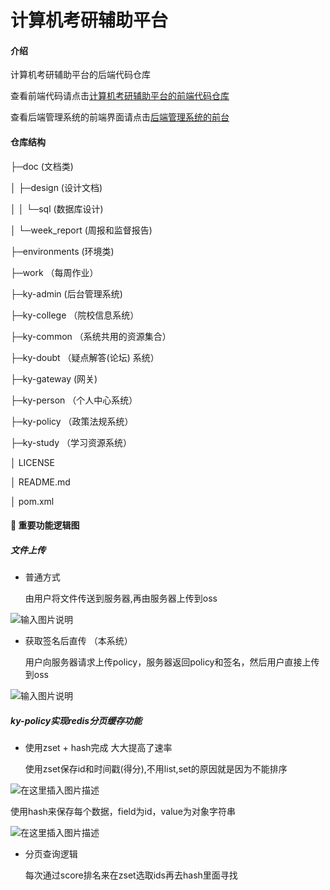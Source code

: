# 计算机考研辅助平台

#### 介绍
计算机考研辅助平台的后端代码仓库

查看前端代码请点击[计算机考研辅助平台的前端代码仓库](https://gitee.com/hhy-cn/kaoyan.git)

查看后端管理系统的前端界面请点击[后端管理系统的前台](https://gitee.com/isleeboer/jsjkyfzpt-admin.git)

#### 仓库结构

├─doc (文档类)

│  ├─design (设计文档)

│  │  └─sql   (数据库设计)   

│  └─week_report     (周报和监督报告)

├─environments (环境类) 

├─work （每周作业）

├─ky-admin (后台管理系统) 

├─ky-college （院校信息系统） 

├─ky-common  （系统共用的资源集合）

├─ky-doubt （疑点解答(论坛) 系统）

├─ky-gateway  (网关)

├─ky-person  （个人中心系统）

├─ky-policy （政策法规系统）

├─ky-study （学习资源系统）

│  LICENSE

│  README.md 

│  pom.xml
     
#### 🎯 重要功能逻辑图

##### 文件上传

- 普通方式
    
    由用户将文件传送到服务器,再由服务器上传到oss

![输入图片说明](https://foruda.gitee.com/images/1663640752729523712/6d5c1b26_9863753.png "屏幕截图")

- 获取签名后直传 （本系统）
  
  用户向服务器请求上传policy，服务器返回policy和签名，然后用户直接上传到oss

![输入图片说明](https://foruda.gitee.com/images/1663641298120614689/35251e52_9863753.png "屏幕截图")  


##### ky-policy实现redis分页缓存功能
 
- 使用zset + hash完成 大大提高了速率
   
  使用zset保存id和时间戳(得分),不用list,set的原因就是因为不能排序

![在这里插入图片描述](https://img-blog.csdnimg.cn/43726ce4d7f749ccbea34a0451ae4297.png)
   
  使用hash来保存每个数据，field为id，value为对象字符串

![在这里插入图片描述](https://img-blog.csdnimg.cn/e4736912e3f14c3e9c8f185ff2a98470.png)

- 分页查询逻辑 
  
   每次通过score排名来在zset选取ids再去hash里面寻找
        
     
